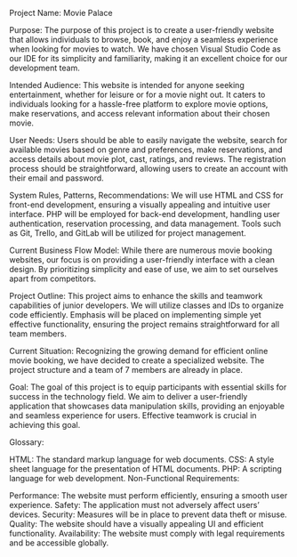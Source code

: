Project Name: Movie Palace

Purpose: The purpose of this project is to create a user-friendly website that allows individuals to browse, book, and enjoy a seamless experience when looking for movies to watch. We have chosen Visual Studio Code as our IDE for its simplicity and familiarity, making it an excellent choice for our development team.

Intended Audience: This website is intended for anyone seeking entertainment, whether for leisure or for a movie night out. It caters to individuals looking for a hassle-free platform to explore movie options, make reservations, and access relevant information about their chosen movie.

User Needs: Users should be able to easily navigate the website, search for available movies based on genre and preferences, make reservations, and access details about movie plot, cast, ratings, and reviews. The registration process should be straightforward, allowing users to create an account with their email and password.

System Rules, Patterns, Recommendations: We will use HTML and CSS for front-end development, ensuring a visually appealing and intuitive user interface. PHP will be employed for back-end development, handling user authentication, reservation processing, and data management. Tools such as Git, Trello, and GitLab will be utilized for project management.

Current Business Flow Model: While there are numerous movie booking websites, our focus is on providing a user-friendly interface with a clean design. By prioritizing simplicity and ease of use, we aim to set ourselves apart from competitors.

Project Outline: This project aims to enhance the skills and teamwork capabilities of junior developers. We will utilize classes and IDs to organize code efficiently. Emphasis will be placed on implementing simple yet effective functionality, ensuring the project remains straightforward for all team members.

Current Situation: Recognizing the growing demand for efficient online movie booking, we have decided to create a specialized website. The project structure and a team of 7 members are already in place.

Goal: The goal of this project is to equip participants with essential skills for success in the technology field. We aim to deliver a user-friendly application that showcases data manipulation skills, providing an enjoyable and seamless experience for users. Effective teamwork is crucial in achieving this goal.

Glossary:

HTML: The standard markup language for web documents. CSS: A style sheet language for the presentation of HTML documents. PHP: A scripting language for web development. Non-Functional Requirements:

Performance: The website must perform efficiently, ensuring a smooth user experience. Safety: The application must not adversely affect users’ devices. Security: Measures will be in place to prevent data theft or misuse. Quality: The website should have a visually appealing UI and efficient functionality. Availability: The website must comply with legal requirements and be accessible globally.
